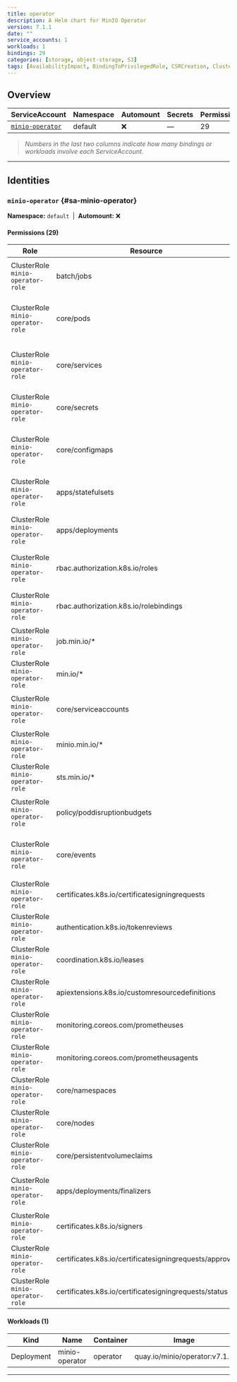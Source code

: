 ```yaml
---
title: operator
description: A Helm chart for MinIO Operator
version: 7.1.1
date: ""
service_accounts: 1
workloads: 1
bindings: 29
categories: [storage, object-storage, S3]
tags: [AvailabilityImpact, BindingToPrivilegedRole, CSRCreation, ClusterStructure, ClusterWideSecretAccess, ConfigMapAccess, CredentialAccess, DataExposure, DenialOfService, IdentityManagement, InformationDisclosure, LateralMovement, NetworkManipulation, OperationalData, Persistence, PotentialPrivilegeEscalation, PrivilegeEscalation, RBACManipulation, RBACQuery, Reconnaissance, ServiceExposure, Spoofing, Tampering, WorkloadExecution, WorkloadLifecycle]
---
```


## Overview

|ServiceAccount|Namespace|Automount|Secrets|Permissions|Workloads|
|---|---|---|---|---|---|
|[`minio-operator`](#sa-minio-operator)|default|❌|—|29|1|


> *Numbers in the last two columns indicate how many bindings or workloads involve each ServiceAccount.*

---

## Identities

### `minio-operator` {#sa-minio-operator}
**Namespace:** `default` &nbsp;|&nbsp; **Automount:** ❌

#### Permissions (29)
|Role|Resource|Verbs|Risk|
|---|---|---|---|
|ClusterRole `minio-operator-role`|batch/jobs|create · delete · get · list · patch · update · watch|Critical|
|ClusterRole `minio-operator-role`|core/pods|create · delete · deletecollection · get · list · patch · update · watch|Critical|
|ClusterRole `minio-operator-role`|core/services|create · delete · deletecollection · get · list · patch · update · watch|Critical|
|ClusterRole `minio-operator-role`|core/secrets|create · delete · deletecollection · get · list · update · watch|Critical|
|ClusterRole `minio-operator-role`|core/configmaps|create · delete · deletecollection · get · list · patch · update · watch|Critical|
|ClusterRole `minio-operator-role`|apps/statefulsets|create · delete · get · list · patch · update · watch|Critical|
|ClusterRole `minio-operator-role`|apps/deployments|create · delete · get · list · patch · update · watch|Critical|
|ClusterRole `minio-operator-role`|rbac.authorization.k8s.io/roles|create · delete · get · list · patch · update · watch|High|
|ClusterRole `minio-operator-role`|rbac.authorization.k8s.io/rolebindings|create · delete · get · list · patch · update · watch|High|
|ClusterRole `minio-operator-role`|job.min.io/*|*|High|
|ClusterRole `minio-operator-role`|min.io/*|*|High|
|ClusterRole `minio-operator-role`|core/serviceaccounts|create · delete · get · list · patch · update · watch|High|
|ClusterRole `minio-operator-role`|minio.min.io/*|*|High|
|ClusterRole `minio-operator-role`|sts.min.io/*|*|High|
|ClusterRole `minio-operator-role`|policy/poddisruptionbudgets|create · delete · deletecollection · get · list · patch · update|Medium|
|ClusterRole `minio-operator-role`|core/events|create · delete · deletecollection · get · list · patch · update · watch|Medium|
|ClusterRole `minio-operator-role`|certificates.k8s.io/certificatesigningrequests|create · delete · get · list · update|Medium|
|ClusterRole `minio-operator-role`|authentication.k8s.io/tokenreviews|create|Medium|
|ClusterRole `minio-operator-role`|coordination.k8s.io/leases|create · get · update|Low|
|ClusterRole `minio-operator-role`|apiextensions.k8s.io/customresourcedefinitions|get · update|Low|
|ClusterRole `minio-operator-role`|monitoring.coreos.com/prometheuses|get · list · update|Low|
|ClusterRole `minio-operator-role`|monitoring.coreos.com/prometheusagents|get · list · update|Low|
|ClusterRole `minio-operator-role`|core/namespaces|create · get · list · watch|Low|
|ClusterRole `minio-operator-role`|core/nodes|create · get · list · watch|Low|
|ClusterRole `minio-operator-role`|core/persistentvolumeclaims|get · list · update|Low|
|ClusterRole `minio-operator-role`|apps/deployments/finalizers|create · delete · get · list · patch · update · watch|Low|
|ClusterRole `minio-operator-role`|certificates.k8s.io/signers|approve · sign|Low|
|ClusterRole `minio-operator-role`|certificates.k8s.io/certificatesigningrequests/approval|create · delete · get · list · update|Low|
|ClusterRole `minio-operator-role`|certificates.k8s.io/certificatesigningrequests/status|create · delete · get · list · update|Low|

#### Workloads (1)
|Kind|Name|Container|Image|
|---|---|---|---|
|Deployment|minio-operator|operator|quay.io/minio/operator:v7.1.1|

---

